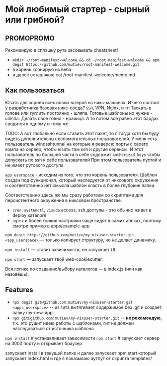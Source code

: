 # Мой любимый стартер - сырный или грибной?

## PROMOPROMO
Рекомендую в сплэшку рута засовывать cheatsheet!
- `mkdir ~/root-manifest-welcome && cd ~/root-manifest-welcome && npm degit https://github.com/mutiev/root-manifest-welcome.git`
- в корень клонирую из веба
- и далее вставляюю cat /root-manifest-welcome/memo.md

## Как пользоваться
Юзать для корней всех новых юзеров на никс-машинах. 
И чего состоит у разработчика базовая никс-среда? `SSH`, VPN, Nginx, и тп
Таскать в голове или гуглить постоянно - шляпа. Готовые шаблоны но чужие - шляпа. 
Делать свое говно - нраиица.
А то потом все равно этот бардак сводится к одному и тому же.

TODO: А вот глобально если ставить этот пакет, то я тогда хотя бы буду видеть дополнительных вспомогательных пользователей.
У меня есть пользователь windsshtunnel на которые я реверсю порты с своего компа на сервер, чтобы юзать там ssh и другие сервисы.
И этот пользователь по большей части в себе содержит `authorized_keys` чтобы допускать по ssh к себе пользователей
При этом пользователь пустой и не имеет рутового доступа.

`app_userspace` - исходим из того, что это корень пользователя. Шаблон создан под функционал, который наследуется от никсового окружения и соответственно нет смысла шаблон класть в более глубокие папки. 

Соответственно здесь же мы сразу работаем со скриптами для персистентного окружения в никсовом пространстве. 
- `cron`, `systemctl`, `visudo` access, ssh доступы - это обычно живет в deploy каталоге
- `nginx` и более тонкие настройки чаще сидят в самих аппках, поэтому смотри пример в apps/example-app

`npm degit https://github.com/mutiev/my-nixuser-starter.git <app_userspace>` — только копирует структуру, но не делает динамику.

`npm install` — ставит зависимости, не запускает UI.

`npm start` — запускает твой web-cookiecutter.

Вся логика по созданию/выбору каталогов — в index.js (или как назовёшь).

## Features

- `npx degit git@github.com:mutiev/my-nixuser-starter.git <apps_userspace>` -- из гита вытягивает содержимое без .git и создает папку my-new-app
- `npx git@github.com:mutiev/my-nixuser-starter.git` -- **не рекомендую**, т.к. это рушит идею работы с шаблонами, гит не должен наследоваться от источника шаблона

`npm install` # устанавливает зависимости
`npm start` # запускает сервер на 3000 порту и открывает браузер


запускает install в текущей папке
и далее запускает npm start который запускает index.html и где я показываю 
аутпут от скрипта templates/

```
